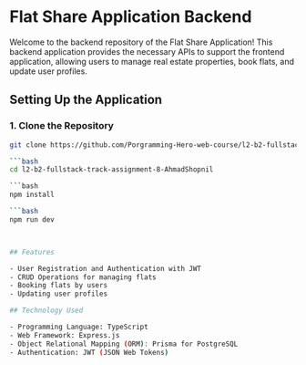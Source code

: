 # Flat Share Application Backend

Welcome to the backend repository of the Flat Share Application! This backend application provides the necessary APIs to support the frontend application, allowing users to manage real estate properties, book flats, and update user profiles.

## Setting Up the Application

### 1. Clone the Repository

````bash
git clone https://github.com/Porgramming-Hero-web-course/l2-b2-fullstack-track-assignment-8-AhmadShopnil.git

```bash
cd l2-b2-fullstack-track-assignment-8-AhmadShopnil

```bash
npm install

```bash
npm run dev



## Features

- User Registration and Authentication with JWT
- CRUD Operations for managing flats
- Booking flats by users
- Updating user profiles

## Technology Used

- Programming Language: TypeScript
- Web Framework: Express.js
- Object Relational Mapping (ORM): Prisma for PostgreSQL
- Authentication: JWT (JSON Web Tokens)
````
